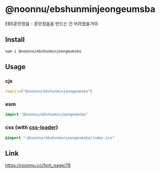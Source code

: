 # @noonnu/ebshunminjeongeumsba
EBS훈민정음 - 훈민정음을 만드는 건 어려웠을거야

## Install
```sh
npm i @noonnu/ebshunminjeongeumsba
```
## Usage
### cjs
```js
require("@noonnu/ebshunminjeongeumsba")
```
### esm
```js
import "@noonnu/ebshunminjeongeumsba"
```
### css (with [css-loader](https://github.com/webpack-contrib/css-loader))
```css
@import "~@noonnu/ebshunminjeongeumsba/index.css"
```

## Link
https://noonnu.cc/font_page/76